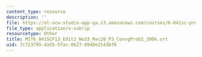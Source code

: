 ```yaml
---
content_type: resource
description: ''
file: https://ol-ocw-studio-app-qa.s3.amazonaws.com/courses/6-041sc-probabilistic-systems-analysis-and-applied-probability-fall-2013/7c723795da555fac8b270948e2543bf6_MIT6_041SCF13_Edit2_No33_Rec20_P3_ConvgProb2_300k.vtt
file_type: application/x-subrip
resourcetype: Other
title: MIT6_041SCF13_Edit2_No33_Rec20_P3_ConvgProb2_300k.srt
uid: 7c723795-da55-5fac-8b27-0948e2543bf6
---
```

